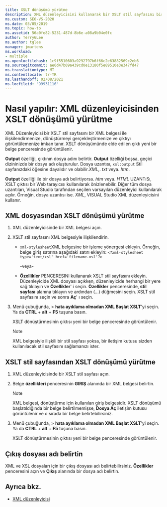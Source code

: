 ```yaml
---
title: XSLT dönüşümü yürütme
description: XML düzenleyicisini kullanarak bir XSLT stil sayfasını bir XML belgesiyle ilişkilendirme, XSLT dönüştürmesi gerçekleştirme ve çıktıyı görüntüleme hakkında bilgi edinin.
ms.custom: SEO-VS-2020
ms.date: 03/05/2019
ms.topic: how-to
ms.assetid: 56a0fe82-5231-487d-8b6e-a08a9b04e0fc
author: TerryGLee
ms.author: tglee
manager: jmartens
ms.workload:
- multiple
ms.openlocfilehash: 1c9f5510603a9292797b6f66c2e63882569c2eb6
ms.sourcegitcommit: ae6d47b09a439cd0e13180f5e89510e3e347fd47
ms.translationtype: MT
ms.contentlocale: tr-TR
ms.lasthandoff: 02/08/2021
ms.locfileid: "99931116"
---
```

# <a name="how-to-execute-an-xslt-transformation-from-the-xml-editor"></a>Nasıl yapılır: XML düzenleyicisinden XSLT dönüşümü yürütme

XML Düzenleyicisi bir XSLT stil sayfasını bir XML belgesi ile ilişkilendirmenize, dönüştürmeyi gerçekleştirmenize ve çıktıyı görüntülemenize imkan tanır. XSLT dönüşümünde elde edilen çıktı yeni bir belge penceresinde görüntülenir.

**Output** özelliği, çıktının dosya adını belirtir. **Output** özelliği boşsa, geçici dizininizde bir dosya adı oluşturulur. Dosya uzantısı, `xsl:output` Stil sayfanızdaki öğesine dayalıdır ve olabilir.*XML*,. *txt* veya. *htm*.

**Output** özelliği ile bir dosya adı belirtiyorsa. *htm* veya. *HTML* UZANTıSı, XSLT çıktısı bir Web tarayıcısı kullanılarak önizlenebilir. Diğer tüm dosya uzantıları, Visual Studio tarafından seçilen varsayılan düzenleyici kullanılarak açılır. Örneğin, dosya uzantısı ise. *XML*, VISUAL Studio XML düzenleyicisini kullanır.

## <a name="execute-an-xslt-transformation-from-an-xml-file"></a>XML dosyasından XSLT dönüşümü yürütme

1. XML düzenleyicisinde bir XML belgesi açın.

2. XSLT stil sayfasını XML belgesiyle ilişkilendirin.

    - `xml-stylesheet`XML belgesine bir işleme yönergesi ekleyin. Örneğin, belge giriş satırına aşağıdaki satırı ekleyin: `<?xml-stylesheet type='text/xsl' href='filename.xsl'?>`

       -veya-

    - **Özellikler** PENCERESINI kullanarak XSLT stil sayfasını ekleyin. Düzenleyicide XML dosyası açıkken, düzenleyicide herhangi bir yere sağ tıklayın ve **Özellikler**' i seçin. **Özellikler** penceresinde, **stil sayfası** alanına tıklayın ve ardından (...) düğmesini seçin. XSLT stil sayfasını seçin ve sonra **Aç**' ı seçin.

3. Menü çubuğunda,   >  **hata ayıklama olmadan XML Başlat XSLT**'yi seçin. Ya da **CTRL** + **alt** + **F5** tuşuna basın.

   XSLT dönüştürmesinin çıktısı yeni bir belge penceresinde görüntülenir.

   > [!NOTE]
   > XML belgesiyle ilişkili bir stil sayfası yoksa, bir iletişim kutusu sizden kullanılacak stil sayfasını sağlamanızı ister.

## <a name="execute-an-xslt-transformation-from-an-xslt-style-sheet"></a>XSLT stil sayfasından XSLT dönüşümü yürütme

1. XML düzenleyicisinde bir XSLT stil sayfası açın.

2. Belge **özellikleri** penceresinin **GIRIŞ** alanında bir XML belgesi belirtin.

   > [!NOTE]
   > XML belgesi, dönüştürme için kullanılan giriş belgesidir. XSLT dönüşümü başlatıldığında bir belge belirtilmemişse, **Dosya Aç** iletişim kutusu görüntülenir ve o sırada bir belge belirtebilirsiniz.

3. Menü çubuğunda,   >  **hata ayıklama olmadan XML Başlat XSLT**'yi seçin. Ya da **CTRL** + **alt** + **F5** tuşuna basın.

   XSLT dönüştürmesinin çıktısı yeni bir belge penceresinde görüntülenir.

## <a name="specify-an-output-file-name"></a>Çıkış dosyası adı belirtin

XML ve XSL dosyaları için bir çıkış dosyası adı belirtebilirsiniz. **Özellikler** penceresini açın ve **Çıkış** alanında bir dosya adı belirtin.

## <a name="see-also"></a>Ayrıca bkz.

- [XML düzenleyicisi](../xml-tools/xml-editor.md)
